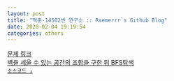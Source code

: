 ```yaml
---  
layout: post  
title: "백준-14502번 연구소 :: Raemerrr`s Github Blog"  
date: 2020-02-04 19:19:54  
categories: others  
---  
```

<a href="https://www.acmicpc.net/problem/14502" target="_blank">문제 링크  
벽을 세울 수 있는 공간의 조합을 구한 뒤 BFS탐색  
`소스코드 ↓`  
<script src="https://gist.github.com/Raemerrr/b65ef3374ecd48595d7515d8eb4bfb90.js"></script>
